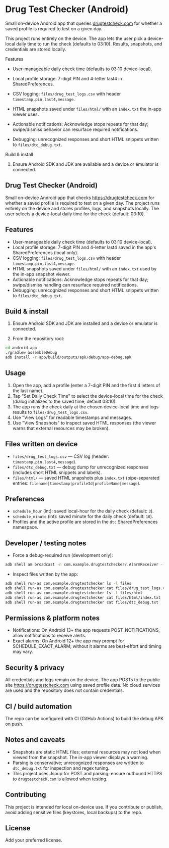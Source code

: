 # Drug Test Checker (Android)

Small on-device Android app that queries [drugtestcheck.com](https://drugtestcheck.com) for whether a saved profile is required to test on a given day.

This project runs entirely on the device. The app lets the user pick a device-local daily time to run the check (defaults to 03:10). Results, snapshots, and credentials are stored locally.

Features

- User-manageable daily check time (defaults to 03:10 device-local).

- Local profile storage: 7-digit PIN and 4-letter last4 in SharedPreferences.

- CSV logging: `files/drug_test_logs.csv` with header `timestamp,pin,last4,message`.

- HTML snapshots saved under `files/html/` with an `index.txt` the in-app viewer uses.

- Actionable notifications: Acknowledge stops repeats for that day; swipe/dismiss behavior can resurface required notifications.

- Debugging: unrecognized responses and short HTML snippets written to `files/dtc_debug.txt`.

Build & install

1. Ensure Android SDK and JDK are available and a device or emulator is connected.
## Drug Test Checker (Android)

Small on-device Android app that checks https://drugtestcheck.com for whether a saved profile is required to test on a given day.
The project runs entirely on the device and stores profiles, logs, and snapshots locally. The user selects a device-local daily time
for the check (default: 03:10).

## Features

- User-manageable daily check time (defaults to 03:10 device-local).
- Local profile storage: 7-digit PIN and 4-letter last4 saved in the app's SharedPreferences (local only).
- CSV logging: `files/drug_test_logs.csv` with header `timestamp,pin,last4,message`.
- HTML snapshots saved under `files/html/` with an `index.txt` used by the in-app snapshot viewer.
- Actionable notifications: Acknowledge stops repeats for that day; swipe/dismiss handling can resurface required notifications.
- Debugging: unrecognized responses and short HTML snippets written to `files/dtc_debug.txt`.

## Build & install

1. Ensure Android SDK and JDK are installed and a device or emulator is connected.

2. From the repository root:

```bash
cd android-app
./gradlew assembleDebug
adb install -r app/build/outputs/apk/debug/app-debug.apk
```

## Usage

1. Open the app, add a profile (enter a 7-digit PIN and the first 4 letters of the last name).
2. Tap "Set Daily Check Time" to select the device-local time for the check (dialog initializes to the saved time; default 03:10).
3. The app runs the check daily at the chosen device-local time and logs results to `files/drug_test_logs.csv`.
4. Use "View Logs" for readable timestamps and messages.
5. Use "View Snapshots" to inspect saved HTML responses (the viewer warns that external resources may be broken).

## Files written on device

- `files/drug_test_logs.csv` — CSV log (header: `timestamp,pin,last4,message`).
- `files/dtc_debug.txt` — debug dump for unrecognized responses (includes short HTML snippets and labels).
- `files/html/` — saved HTML snapshots plus `index.txt` (pipe-separated entries: `filename|timestamp|profileId|profileName|message`).

## Preferences

- `schedule_hour` (int): saved local-hour for the daily check (default: `3`).
- `schedule_minute` (int): saved minute for the daily check (default: `10`).
- Profiles and the active profile are stored in the `dtc` SharedPreferences namespace.

## Developer / testing notes

- Force a debug-required run (development only):

```bash
adb shell am broadcast -n com.example.drugtestchecker/.AlarmReceiver --ez debug_force_required true
```

- Inspect files written by the app:

```bash
adb shell run-as com.example.drugtestchecker ls -l files
adb shell run-as com.example.drugtestchecker cat files/drug_test_logs.csv
adb shell run-as com.example.drugtestchecker ls -l files/html
adb shell run-as com.example.drugtestchecker cat files/html/index.txt
adb shell run-as com.example.drugtestchecker cat files/dtc_debug.txt
```

## Permissions & platform notes

- Notifications: On Android 13+ the app requests POST_NOTIFICATIONS; allow notifications to receive alerts.
- Exact alarms: On Android 12+ the app may prompt for SCHEDULE_EXACT_ALARM; without it alarms are best-effort and timing may vary.

## Security & privacy

All credentials and logs remain on the device. The app POSTs to the public site https://drugtestcheck.com using saved profile data.
No cloud services are used and the repository does not contain credentials.

## CI / build automation

The repo can be configured with CI (GitHub Actions) to build the debug APK on push.

## Notes and caveats

- Snapshots are static HTML files; external resources may not load when viewed from the snapshot. The in-app viewer displays a warning.
- Parsing is conservative; unrecognized responses are written to `dtc_debug.txt` for inspection and regex tuning.
- This project uses Jsoup for POST and parsing; ensure outbound HTTPS to `drugtestcheck.com` is allowed when testing.

## Contributing

This project is intended for local on-device use. If you contribute or publish, avoid adding sensitive files (keystores, local backups)
to the repo.

## License

Add your preferred license.
